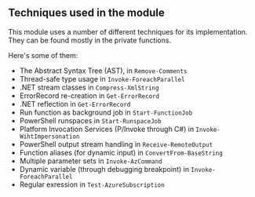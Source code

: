 
## Techniques used in the module

This module uses a number of different techniques for its implementation.
They can be found mostly in the private functions.

Here's some of them:

- The Abstract Syntax Tree (AST), in `Remove-Comments`
- Thread-safe type usage in `Invoke-ForeachParallel`
- .NET stream classes in `Compress-XmlString`
- ErrorRecord re-creation in `Get-ErrorRecord`
- .NET reflection in `Get-ErrorRecord`
- Run function as background job in `Start-FunctionJob`
- PowerShell runspaces in `Start-RunspaceJob`
- Platform Invocation Services (P/Invoke through C#) in `Invoke-WihtImpersonation`
- PowerShell output stream handling in `Receive-RemoteOutput`
- Function aliases (for dynamic input) in `ConvertFrom-BaseString`
- Multiple parameter sets in `Invoke-AzCommand`
- Dynamic variable (through debugging breakpoint) in `Invoke-ForeachParallel`
- Regular exression in `Test-AzureSubscription`



